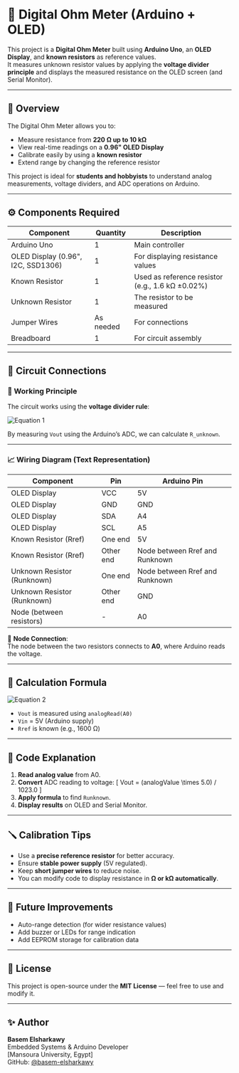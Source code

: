 # 🔌 Digital Ohm Meter (Arduino + OLED)

This project is a **Digital Ohm Meter** built using **Arduino Uno**, an **OLED Display**, and **known resistors** as reference values.  
It measures unknown resistor values by applying the **voltage divider principle** and displays the measured resistance on the OLED screen (and Serial Monitor).

---

## 📸 Overview

The Digital Ohm Meter allows you to:
- Measure resistance from **220 Ω up to 10 kΩ**
- View real-time readings on a **0.96" OLED Display**
- Calibrate easily by using a **known resistor**
- Extend range by changing the reference resistor

This project is ideal for **students and hobbyists** to understand analog measurements, voltage dividers, and ADC operations on Arduino.

---

## ⚙️ Components Required

| Component | Quantity | Description |
|------------|-----------|-------------|
| Arduino Uno | 1 | Main controller |
| OLED Display (0.96", I2C, SSD1306) | 1 | For displaying resistance values |
| Known Resistor | 1 | Used as reference resistor (e.g., 1.6 kΩ ±0.02%) |
| Unknown Resistor | 1 | The resistor to be measured |
| Jumper Wires | As needed | For connections |
| Breadboard | 1 | For circuit assembly |

---

## 🔌 Circuit Connections

### 🧠 Working Principle
The circuit works using the **voltage divider rule**:

![Equation 1](https://latex.codecogs.com/png.image?\dpi{120}\bg{transparent}\color{white}V_{out}=V_{in}\times\frac{R_{unknown}}{R_{ref}+R_{unknown}})


By measuring `Vout` using the Arduino’s ADC, we can calculate `R_unknown`.

---

### 📈 Wiring Diagram (Text Representation)

| Component | Pin | Arduino Pin |
|------------|-----|-------------|
| OLED Display | VCC | 5V |
| OLED Display | GND | GND |
| OLED Display | SDA | A4 |
| OLED Display | SCL | A5 |
| Known Resistor (Rref) | One end | 5V |
| Known Resistor (Rref) | Other end | Node between Rref and Runknown |
| Unknown Resistor (Runknown) | One end | Node between Rref and Runknown |
| Unknown Resistor (Runknown) | Other end | GND |
| Node (between resistors) | - | A0 |

📘 **Node Connection**:  
The node between the two resistors connects to **A0**, where Arduino reads the voltage.

---

## 🧮 Calculation Formula

![Equation 2](https://latex.codecogs.com/png.image?\dpi{120}\bg{transparent}\color{white}R_{unknown}=R_{ref}\times\left(\frac{V_{out}}{V_{in}-V_{out}}\right))

- `Vout` is measured using `analogRead(A0)`
- `Vin` = 5V (Arduino supply)
- `Rref` is known (e.g., 1600 Ω)

---

## 🧠 Code Explanation

1. **Read analog value** from A0.
2. **Convert** ADC reading to voltage:
   \[
   Vout = (analogValue \times 5.0) / 1023.0
   \]
3. **Apply formula** to find `Runknown`.
4. **Display results** on OLED and Serial Monitor.

---

## 🪛 Calibration Tips

- Use a **precise reference resistor** for better accuracy.
- Ensure **stable power supply** (5V regulated).
- Keep **short jumper wires** to reduce noise.
- You can modify code to display resistance in **Ω or kΩ automatically**.

---

## 🧰 Future Improvements

- Auto-range detection (for wider resistance values)
- Add buzzer or LEDs for range indication
- Add EEPROM storage for calibration data

---

## 📜 License

This project is open-source under the **MIT License** — feel free to use and modify it.

---

## ✨ Author

**Basem Elsharkawy**  
Embedded Systems & Arduino Developer  
[Mansoura University, Egypt]  
GitHub: [@basem-elsharkawy](https://github.com/basem-elsharkawy)
